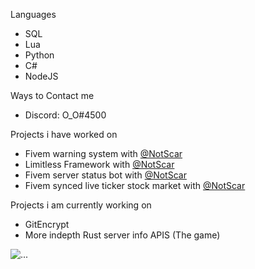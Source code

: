 

Languages

* SQL
* Lua
* Python
* C#
* NodeJS


Ways to Contact me

* Discord: O_O#4500

Projects i have worked on
* Fivem warning system with [@NotScar](https://github.com/NotScar)
* Limitless Framework with [@NotScar](https://github.com/NotScar)
* Fivem server status bot with [@NotScar](https://github.com/NotScar)
* Fivem synced live ticker stock market with [@NotScar](https://github.com/NotScar)

Projects i am currently working on

* GitEncrypt 
* More indepth Rust server info APIS (The game)

![...](https://github-readme-stats.vercel.app/api?username=Mitroxs&show_icons=true&theme=radical&show&count_private=true)
